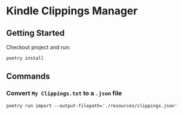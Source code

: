 # Kindle Clippings Manager

## Getting Started

Checkout project and run:

```
poetry install
```

## Commands

### Convert `My Clippings.txt` to a `.json` file

```
poetry run import --output-filepath='./resources/clippings.json'
```
